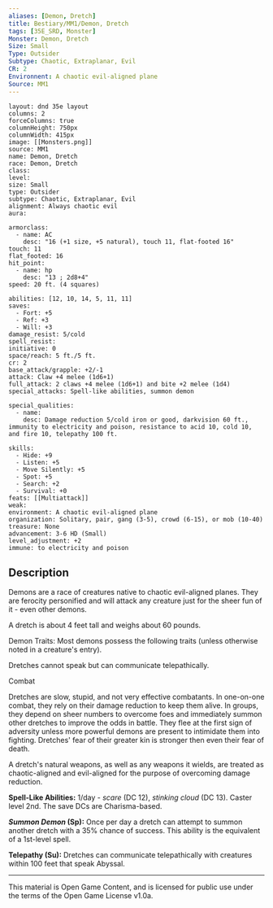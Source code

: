 ```yaml
---
aliases: [Demon, Dretch]
title: Bestiary/MM1/Demon, Dretch
tags: [35E_SRD, Monster]
Monster: Demon, Dretch
Size: Small
Type: Outsider
Subtype: Chaotic, Extraplanar, Evil
CR: 2
Environnent: A chaotic evil-aligned plane
Source: MM1
---
```


```statblock
layout: dnd 35e layout
columns: 2
forceColumns: true
columnHeight: 750px
columnWidth: 415px
image: [[Monsters.png]]
source: MM1
name: Demon, Dretch
race: Demon, Dretch
class: 
level: 
size: Small
type: Outsider
subtype: Chaotic, Extraplanar, Evil
alignment: Always chaotic evil
aura: 

armorclass:
  - name: AC
    desc: "16 (+1 size, +5 natural), touch 11, flat-footed 16"
touch: 11
flat_footed: 16
hit_point:
  - name: hp
    desc: "13 ; 2d8+4"
speed: 20 ft. (4 squares)

abilities: [12, 10, 14, 5, 11, 11]
saves:
  - Fort: +5
  - Ref: +3
  - Will: +3
damage_resist: 5/cold
spell_resist: 
initiative: 0
space/reach: 5 ft./5 ft.
cr: 2
base_attack/grapple: +2/-1
attack: Claw +4 melee (1d6+1)
full_attack: 2 claws +4 melee (1d6+1) and bite +2 melee (1d4)
special_attacks: Spell-like abilities, summon demon

special_qualities:
  - name: 
    desc: Damage reduction 5/cold iron or good, darkvision 60 ft., immunity to electricity and poison, resistance to acid 10, cold 10, and fire 10, telepathy 100 ft.

skills:
  - Hide: +9
  - Listen: +5
  - Move Silently: +5
  - Spot: +5
  - Search: +2
  - Survival: +0
feats: [[Multiattack]]
weak: 
environment: A chaotic evil-aligned plane
organization: Solitary, pair, gang (3-5), crowd (6-15), or mob (10-40)
treasure: None
advancement: 3-6 HD (Small)
level_adjustment: +2
immune: to electricity and poison
```

## Description

<p>Demons are a race of creatures native to chaotic evil-aligned planes. They are ferocity personified and will attack any creature just for the sheer fun of it - even other demons.</p>
<p>A dretch is about 4 feet tall and weighs about 60 pounds.</p>
<p>Demon Traits: Most demons possess the following traits (unless otherwise noted in a creature's entry).</p>
<p>Dretches cannot speak but can communicate telepathically.</p>
<p>Combat</p>
<p>Dretches are slow, stupid, and not very effective combatants. In one-on-one combat, they rely on their damage reduction to keep them alive. In groups, they depend on sheer numbers to overcome foes and immediately summon other dretches to improve the odds in battle. They flee at the first sign of adversity unless more powerful demons are present to intimidate them into fighting. Dretches' fear of their greater kin is stronger then even their fear of death.</p>
<p>A dretch's natural weapons, as well as any weapons it wields, are treated as chaotic-aligned and evil-aligned for the purpose of overcoming damage reduction.</p>
<p>
            <b>Spell-Like Abilities:</b> 1/day - <i>scare</i> (DC 12), <i>stinking cloud</i> (DC 13). Caster level 2nd. The save DCs are Charisma-based.</p>
<p>
            <b>
              <i>Summon Demon</i> (Sp):</b> Once per day a dretch can attempt to summon another dretch with a 35% chance of success. This ability is the equivalent of a 1st-level spell.</p>
<p>
            <b>Telepathy (Su):</b> Dretches can communicate telepathically with creatures within 100 feet that speak Abyssal.</p>

---

This material is Open Game Content, and is licensed for public use under
the terms of the Open Game License v1.0a.
